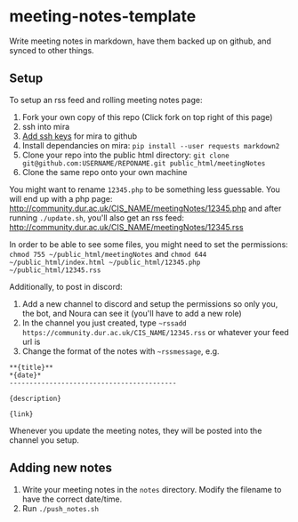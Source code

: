 # meeting-notes-template
Write meeting notes in markdown, have them backed up on github, and synced to other things.

## Setup
To setup an rss feed and rolling meeting notes page:
1. Fork your own copy of this repo (Click fork on top right of this page)
2. ssh into mira
3. [Add ssh keys](https://help.github.com/en/github/authenticating-to-github/connecting-to-github-with-ssh) for mira to github
4. Install dependancies on mira: `pip install --user requests markdown2`
5. Clone your repo into the public html directory: `git clone git@github.com:USERNAME/REPONAME.git public_html/meetingNotes`
6. Clone the same repo onto your own machine

You might want to rename `12345.php` to be something less guessable. You will end up with a php page: http://community.dur.ac.uk/CIS_NAME/meetingNotes/12345.php and after running `./update.sh`, you'll also get an rss feed: http://community.dur.ac.uk/CIS_NAME/meetingNotes/12345.rss

In order to be able to see some files, you might need to set the permissions: `chmod 755 ~/public_html/meetingNotes` and `chmod 644 ~/public_html/index.html ~/public_html/12345.php ~/public_html/12345.rss`

Additionally, to post in discord:
1. Add a new channel to discord and setup the permissions so only you, the bot, and Noura can see it (you'll have to add a new role)
2. In the channel you just created, type `~rssadd https://community.dur.ac.uk/CIS_NAME/12345.rss` or whatever your feed url is
3. Change the format of the notes with `~rssmessage`, e.g.
```
**{title}**
*{date}*
------------------------------------------

{description}

{link}
```
Whenever you update the meeting notes, they will be posted into the channel you setup.

## Adding new notes
1. Write your meeting notes in the `notes` directory. Modify the filename to have the correct date/time.
2. Run `./push_notes.sh`
